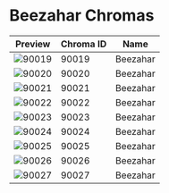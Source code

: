 # Beezahar Chromas

| Preview | Chroma ID | Name |
|---------|-----------|------|
| ![90019](https://raw.communitydragon.org/latest/plugins/rcp-be-lol-game-data/global/default/v1/champion-chroma-images/90/90019.png) | 90019 | Beezahar |
| ![90020](https://raw.communitydragon.org/latest/plugins/rcp-be-lol-game-data/global/default/v1/champion-chroma-images/90/90020.png) | 90020 | Beezahar |
| ![90021](https://raw.communitydragon.org/latest/plugins/rcp-be-lol-game-data/global/default/v1/champion-chroma-images/90/90021.png) | 90021 | Beezahar |
| ![90022](https://raw.communitydragon.org/latest/plugins/rcp-be-lol-game-data/global/default/v1/champion-chroma-images/90/90022.png) | 90022 | Beezahar |
| ![90023](https://raw.communitydragon.org/latest/plugins/rcp-be-lol-game-data/global/default/v1/champion-chroma-images/90/90023.png) | 90023 | Beezahar |
| ![90024](https://raw.communitydragon.org/latest/plugins/rcp-be-lol-game-data/global/default/v1/champion-chroma-images/90/90024.png) | 90024 | Beezahar |
| ![90025](https://raw.communitydragon.org/latest/plugins/rcp-be-lol-game-data/global/default/v1/champion-chroma-images/90/90025.png) | 90025 | Beezahar |
| ![90026](https://raw.communitydragon.org/latest/plugins/rcp-be-lol-game-data/global/default/v1/champion-chroma-images/90/90026.png) | 90026 | Beezahar |
| ![90027](https://raw.communitydragon.org/latest/plugins/rcp-be-lol-game-data/global/default/v1/champion-chroma-images/90/90027.png) | 90027 | Beezahar |